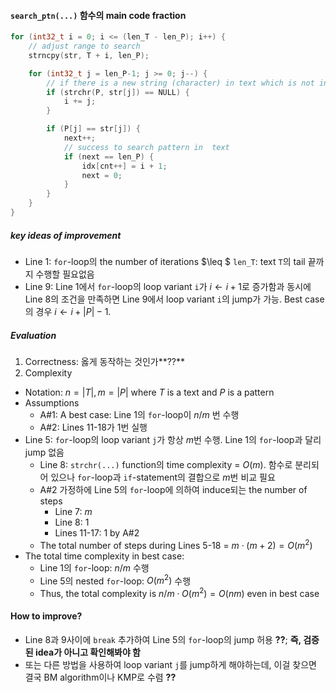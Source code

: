 #### `search_ptn(...)` 함수의 main code fraction

```c
for (int32_t i = 0; i <= (len_T - len_P); i++) {
    // adjust range to search
    strncpy(str, T + i, len_P);

    for (int32_t j = len_P-1; j >= 0; j--) {
        // if there is a new string (character) in text which is not in pattern
        if (strchr(P, str[j]) == NULL) {
            i += j;
        }

        if (P[j] == str[j]) {
            next++;
            // success to search pattern in  text
            if (next == len_P) {
                idx[cnt++] = i + 1;
                next = 0;
            }
        }
    }
}
```



##### key ideas of improvement

- Line 1:  `for`-loop의 the number of iterations $\leq $  `len_T`: text `T`의 tail 끝까지 수행할 필요없음
- Line 9: Line 1에서 `for`-loop의 loop variant `i`가 $i\gets i+1$로 증가함과 동시에 Line 8의 조건을 만족하면 Line 9에서 loop variant `i`의 jump가 가능. Best case의 경우 $i\gets i+|P|-1$. 



##### Evaluation

1. Correctness: 옳게 동작하는 것인가**??**
2. Complexity
- Notation: $n=|T|,m=|P|$ where $T$ is a text  and $P$ is a pattern
- Assumptions
  - A#1: A best case: Line 1의 `for`-loop이 $n/m$ 번 수행
  - A#2: Lines 11-18가 1번 실행
- Line 5: `for`-loop의 loop variant `j`가 항상 $m$번 수행. Line 1의 `for`-loop과 달리 jump 없음
  - Line 8: `strchr(...)` function의 time complexity = $O(m)$. 함수로 분리되어 있으나 `for`-loop과 `if`-statement의 결합으로 $m$번 비교 필요
  - A#2 가정하에 Line 5의 `for`-loop에 의하여 induce되는 the number of steps
    - Line 7: $m$
    - Line 8: 1
    - Lines 11-17: 1 by A#2
  - The total number of steps during Lines 5-18 = $m\cdot(m+2)=O(m^2)$
- The total time complexity in best case:
  - Line 1의 `for`-loop: $n/m$ 수행
  - Line 5의 nested `for`-loop: $O(m^2)$ 수행 
  - Thus, the total complexity is $n/m\cdot O(m^2)=O(nm)$ even in best case



#### How to improve?

- Line 8과 9사이에 `break` 추가하여 Line 5의 `for`-loop의 jump 허용 **??**; __즉, 검증된 idea가 아니고 확인해봐야 함__
- 또는 다른 방법을 사용하여 loop variant `j`를 jump하게 해야하는데, 이걸 찾으면 결국 BM algorithm이나 KMP로 수렴 **??** 
